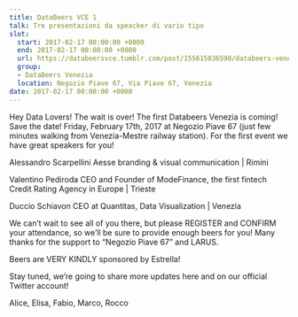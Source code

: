 ```yaml
---
title: DataBeers VCE 1
talk: Tre presentazioni da speacker di vario tipo
slot:
  start: 2017-02-17 00:00:00 +0000
  end: 2017-02-17 00:00:00 +0000
  url: https://databeersvce.tumblr.com/post/155615836590/databeers-venezia-1-170217-negozio-piave-67
  group:
  - DataBeers Venezia
  location: Negozio Piave 67, Via Piave 67, Venezia
date: 2017-02-17 00:00:00 +0000
---
```

Hey Data Lovers! The wait is over! The first Databeers Venezia is coming! Save the date! Friday, February 17th, 2017 at Negozio Piave 67 (just few minutes walking from Venezia-Mestre railway station). For the first event we have great speakers for you!

Alessandro Scarpellini
Aesse branding & visual communication | Rimini

Valentino Pediroda
CEO and Founder of ModeFinance, the first fintech Credit Rating Agency in Europe | Trieste

Duccio Schiavon
CEO at Quantitas, Data Visualization | Venezia

We can’t wait to see all of you there, but please REGISTER and CONFIRM your attendance, so we’ll be sure to provide enough beers for you! Many thanks for the support to “Negozio Piave 67” and LARUS.

Beers are VERY KINDLY sponsored by Estrella!

Stay tuned, we’re going to share more updates here and on our official Twitter account!

Alice, Elisa, Fabio, Marco, Rocco
